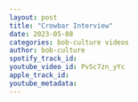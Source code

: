```yaml
---
layout: post
title: "Crowbar Interview"
date: 2023-05-08
categories: bob-culture videos
author: bob-culture
spotify_track_id: 
youtube_video_id: PvSc7zn_yYc
apple_track_id: 
youtube_metadata: 
---
```

